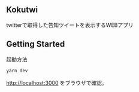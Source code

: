 ## Kokutwi
twitterで取得した告知ツイートを表示するWEBアプリ

## Getting Started

起動方法

```bash
yarn dev
```

[http://localhost:3000](http://localhost:3000) をブラウザで確認。
